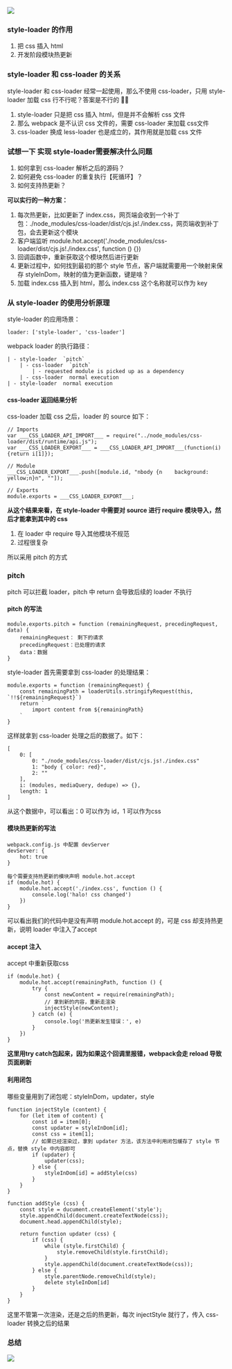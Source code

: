 
![](1.jpeg)

### style-loader 的作用
1. 把 css 插入 html
2. 开发阶段模块热更新

### style-loader 和 css-loader 的关系
style-loader 和 css-loader 经常一起使用，那么不使用 css-loader，只用 style-loader 加载 css 行不行呢？答案是不行的 🙅‍♂️ 
1. style-loader 只是把 css 插入 html，但是并不会解析 css 文件
2. 那么 webpack 是不认识 css 文件的，需要 css-loader 来加载 css文件
3. css-loader 换成 less-loader 也是成立的，其作用就是加载 css 文件   

### 试想一下 实现 style-loader需要解决什么问题
1. 如何拿到 css-loader 解析之后的源码？
2. 如何避免 css-loader 的重复执行【死循环】？
3. 如何支持热更新？

**可以实行的一种方案：**   
1. 每次热更新，比如更新了 index.css，网页端会收到一个补丁包：./node_modules/css-loader/dist/cjs.js!./index.css，网页端收到补丁包，会去更新这个模块
2. 客户端监听 module.hot.accept('./node_modules/css-loader/dist/cjs.js!./index.css', function () {})
3. 回调函数中，重新获取这个模块然后进行更新
5. 更新过程中，如何找到最初的那个 style 节点，客户端就需要用一个映射来保存 styleInDom，映射的值为更新函数，键是啥？
6. 加载 index.css 插入到 html，那么 index.css 这个名称就可以作为 key

### 从 style-loader 的使用分析原理
style-loader 的应用场景：
```
loader: ['style-loader', 'css-loader']
```   

webpack loader 的执行路径：
```
| - style-loader  `pitch`
	| - css-loader  `pitch`
		| - requested module is picked up as a dependency
	| - css-loader  normal execution
| - style-loader  normal execution
```   

#### css-loader 返回结果分析
css-loader 加载 css 之后，loader 的 source 如下：
```
// Imports
var ___CSS_LOADER_API_IMPORT___ = require("../node_modules/css-loader/dist/runtime/api.js");
var ___CSS_LOADER_EXPORT___ = ___CSS_LOADER_API_IMPORT___(function(i){return i[1]});

// Module
___CSS_LOADER_EXPORT___.push([module.id, "nbody {n    background: yellow;n}n", ""]);

// Exports
module.exports = ___CSS_LOADER_EXPORT___;
```   

**从这个结果来看，在 style-loader 中需要对 source 进行 require 模块导入，然后才能拿到其中的 css**   
1. 在 loader 中 require 导入其他模块不规范
2. 过程很复杂

所以采用 pitch 的方式

### pitch
pitch 可以拦截 loader，pitch 中 return 会导致后续的 loader 不执行

#### pitch 的写法
```
module.exports.pitch = function (remainingRequest, precedingRequest, data) {
    remainingRequest： 剩下的请求
    precedingRequest：已处理的请求
    data：数据
}
```   

style-loader 首先需要拿到 css-loader 的处理结果：
```
module.exports = function (remainingRequest) {
    const remainingPath = loaderUtils.stringifyRequest(this, `!!${remainingRequest}`)
    return `
        import content from ${remainingPath}
    `
}
```   
这样就拿到 css-loader 处理之后的数据了。如下：
```
[
    0: [
        0: "./node_modules/css-loader/dist/cjs.js!./index.css"
        1: "body { color: red}",
        2: ""
    ],
    i: (modules, mediaQuery, dedupe) => {},
    length: 1
]
```   

从这个数据中，可以看出：0 可以作为 id，1 可以作为css

#### 模块热更新的写法
```
webpack.config.js 中配置 devServer
devServer: {
    hot: true
}

每个需要支持热更新的模块声明 module.hot.accept
if (module.hot) {
    module.hot.accept('./index.css', function () {
        console.log('halo! css changed')
    })
}
```   
可以看出我们的代码中是没有声明 module.hot.accept 的，可是 css 却支持热更新，说明 loader 中注入了accept

#### accept 注入
accept 中重新获取css
```
if (module.hot) {
    module.hot.accept(remainingPath, function () {
        try {
            const newContent = require(remainingPath);
            // 拿到新的内容，重新走渲染
            injectStyle(newContent);
        } catch (e) {
            console.log('热更新发生错误：', e)
        }
    })
}
```    
**这里用try catch包起来，因为如果这个回调里报错，webpack会走 reload 导致页面刷新**

#### 利用闭包
哪些变量用到了闭包呢：styleInDom，updater，style
```
function injectStyle (content) {
    for (let item of content) {
        const id = item[0];
        const updater = styleInDom[id];
        const css = item[1];
        // 如果已经渲染过，拿到 updater 方法，该方法中利用闭包缓存了 style 节点，替换 style 中内容即可
        if (updater) {
            updater(css);
        } else {
            styleInDom[id] = addStyle(css)
        }
    }
}

function addStyle (css) {
    const style = ducument.createElement('style');
    style.appendChild(document.createTextNode(css));
    document.head.appendChild(style);

    return function updater (css) {
        if (css) {
            while (style.firstChild) {
                style.removeChild(style.firstChild);
            }
            style.appendChild(document.createTextNode(css));
        } else {
            style.parentNode.removeChild(style);
            delete styleInDom[id]
        }
    }
}
```   
这里不管第一次渲染，还是之后的热更新，每次 injectStyle 就行了，传入 css-loader 转换之后的结果

### 总结
![](2.png)